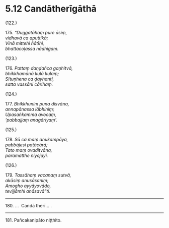 # 5.12 Candātherīgāthā

(122.)

175\. _“Duggatāhaṃ pure āsiṃ,_  
_vidhavā ca aputtikā;_  
_Vinā mittehi ñātīhi,_  
_bhattacoḷassa nādhigaṃ._  

(123.)

176\. _Pattaṃ daṇḍañca gaṇhitvā,_  
_bhikkhamānā kulā kulaṃ;_  
_Sītuṇhena ca ḍayhantī,_  
_satta vassāni cārihaṃ._  

(124.)

177\. _Bhikkhuniṃ puna disvāna,_  
_annapānassa lābhiniṃ;_  
_Upasaṅkamma avocaṃ,_  
_‘pabbajjaṃ anagāriyaṃ’._  

(125.)

178\. _Sā ca maṃ anukampāya,_  
_pabbājesi paṭācārā;_  
_Tato maṃ ovaditvāna,_  
_paramatthe niyojayi._  

(126.)

179\. _Tassāhaṃ vacanaṃ sutvā,_  
_akāsiṃ anusāsaniṃ;_  
_Amogho ayyāyovādo,_  
_tevijjāmhi anāsavā”ti._  

---

180\. …  Candā therī… .

---

181\. Pañcakanipāto niṭṭhito.
